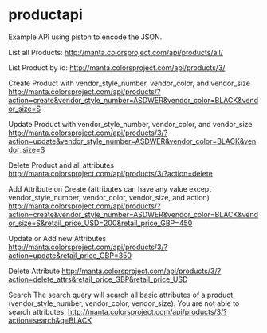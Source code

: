 productapi
==========
Example API using piston to encode the JSON.

List all Products:
http://manta.colorsproject.com/api/products/all/

List Product by id:
http://manta.colorsproject.com/api/products/3/

Create Product with vendor_style_number, vendor_color, and vendor_size
http://manta.colorsproject.com/api/products/?action=create&vendor_style_number=ASDWER&vendor_color=BLACK&vendor_size=S

Update Product with vendor_style_number, vendor_color, and vendor_size
http://manta.colorsproject.com/api/products/3/?action=update&vendor_style_number=ASDWER&vendor_color=BLACK&vendor_size=S

Delete Product and all attributes
http://manta.colorsproject.com/api/products/3/?action=delete

Add Attribute on Create (attributes can have any value except vendor_style_number, vendor_color, vendor_size, and action)
http://manta.colorsproject.com/api/products/?action=create&vendor_style_number=ASDWER&vendor_color=BLACK&vendor_size=S&retail_price_USD=200&retail_price_GBP=450

Update or Add new Attributes
http://manta.colorsproject.com/api/products/3/?action=update&retail_price_GBP=350

Delete Attribute
http://manta.colorsproject.com/api/products/3/?action=delete_attrs&retail_price_GBP&retail_price_USD

Search
The search query will search all basic attributes of a product.  (vendor_style_number, vendor_color, vendor_size).  You are not able to search attributes.
http://manta.colorsproject.com/api/products/3/?action=search&q=BLACK




